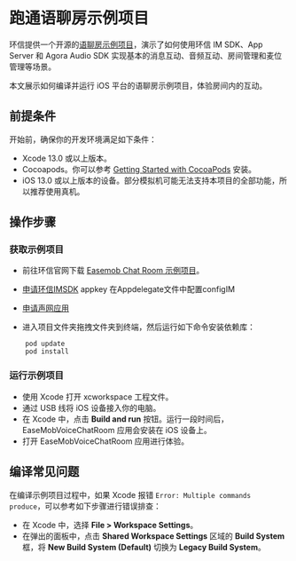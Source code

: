 #  跑通语聊房示例项目

环信提供一个开源的[语聊房示例项目](官网地址)，演示了如何使用环信 IM SDK、App Server 和 Agora Audio SDK 实现基本的消息互动、音频互动、房间管理和麦位管理等场景。

本文展示如何编译并运行 iOS 平台的语聊房示例项目，体验房间内的互动。


## 前提条件

开始前，确保你的开发环境满足如下条件：

- Xcode 13.0 或以上版本。
- Cocoapods。你可以参考 [Getting Started with CocoaPods](https://guides.cocoapods.org/using/getting-started.html#getting-started) 安装。
- iOS 13.0 或以上版本的设备。部分模拟机可能无法支持本项目的全部功能，所以推荐使用真机。

## 操作步骤

### 获取示例项目

- 前往环信官网下载 [Easemob Chat Room 示例项目]()。

- [申请环信IMSDK](http://docs-im-beta.easemob.com/document/server-side/enable_and_configure_IM.html) appkey 在Appdelegate文件中配置configIM

- [申请声网应用](https://sso2.agora.io/cn/v5/login?redirectUri=https%3A%2F%2Fsso2.agora.io%2Fapi%2Fv0%2Foauth%2Fauthorize%3Fresponse_type%3Dcode%26client_id%3Dconsole%26redirect_uri%3Dhttps%253A%252F%252Fconsole.agora.io%252Fapi%252Fv2%252Foauth%26scope%3Dbasic_info)

- 进入项目文件夹拖拽文件夹到终端，然后运行如下命令安装依赖库：

```
    pod update
    pod install 
```

### 运行示例项目

- 使用 Xcode 打开 xcworkspace 工程文件。
- 通过 USB 线将 iOS 设备接入你的电脑。
- 在 Xcode 中，点击 **Build and run** 按钮。运行一段时间后，EaseMobVoiceChatRoom 应用会安装在 iOS 设备上。
- 打开 EaseMobVoiceChatRoom 应用进行体验。

## 编译常见问题

在编译示例项目过程中，如果 Xcode 报错 `Error: Multiple commands produce`，可以参考如下步骤进行错误排查：
- 在 Xcode 中，选择 **File > Workspace Settings**。
- 在弹出的面板中，点击 **Shared Workspace Settings** 区域的 **Build System** 框，将 **New Build System (Default)** 切换为 **Legacy Build System**。
